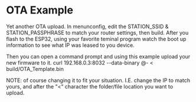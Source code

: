 # OTA Example


Yet another OTA upload. 
In menunconfig, edit the STATION_SSID & STATION_PASSPHRASE to match your router settings, then build. 
After you flash to the ESP32, using your favorite teminal program watch the boot up information to see what IP was leased to you device. 

Then you can open a command prompt and using this example upload your new firmware to it. 
curl 192.168.0.3:8032 --data-binary @- < build/OTA_Template.bin

NOTE: of course changing it to fit your situation. I.E. change the IP to match yours, and after the "<" character the folder/file location you want to upload. 






